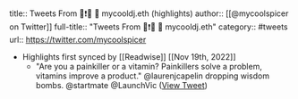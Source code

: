 title:: Tweets From 🙏❗🚫 🎼 mycooldj.eth (highlights)
author:: [[@mycoolspicer on Twitter]]
full-title:: "Tweets From 🙏❗🚫 🎼 mycooldj.eth"
category:: #tweets
url:: https://twitter.com/mycoolspicer

- Highlights first synced by [[Readwise]] [[Nov 19th, 2022]]
	- "Are you a painkiller or a vitamin? Painkillers solve a problem, vitamins improve a product." @laurenjcapelin dropping wisdom bombs. @startmate @LaunchVic ([View Tweet](https://twitter.com/mycoolspicer/status/1519174487991672832))